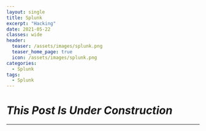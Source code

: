 ```yaml
---
layout: single
title: Splunk
excerpt: "Hacking"
date: 2021-05-22
classes: wide
header:
  teaser: /assets/images/splunk.png
  teaser_home_page: true
  icon: /assets/images/splunk.png
categories:
  - Splunk
tags:
  - Splunk
---
```


# _This Post Is Under Construction_


----

